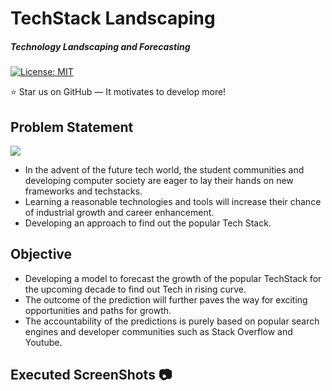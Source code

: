 
# TechStack Landscaping
##### Technology Landscaping and Forecasting
[![License: MIT](https://img.shields.io/badge/License-MIT-yellow.svg)](https://opensource.org/licenses/MIT)

:star: Star us on GitHub — It motivates to develop more!

## Problem Statement
![](https://img.shields.io/badge/-Channelize_your_productivity_in_right_track-blue?style=for-the-badge)

* In the advent of the future tech world, the student communities and developing computer society are eager to lay their hands on new frameworks and techstacks.
* Learning a reasonable technologies and tools will increase their chance of industrial growth and career enhancement. 
* Developing an approach to find out the popular Tech Stack.

## Objective
* Developing a model to forecast the growth of the popular TechStack for the upcoming decade to find out Tech in rising curve.
* The outcome of the prediction will further paves the way for exciting opportunities and paths for growth.
* The accountability of the predictions is purely based on popular search engines and developer communities such as Stack Overflow and Youtube.

## Executed ScreenShots :camera:



